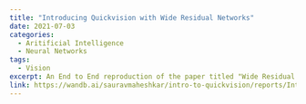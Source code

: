 ```yaml
---
title: "Introducing Quickvision with Wide Residual Networks"
date: 2021-07-03
categories: 
  - Aritificial Intelligence
  - Neural Networks
tags:
  - Vision
excerpt: An End to End reproduction of the paper titled "Wide Residual Networks" using Quickvision with the CIFAR-10 dataset
link: https://wandb.ai/sauravmaheshkar/intro-to-quickvision/reports/Introducing-Quickvision-with-Wide-Residual-Networks--VmlldzozNTc4NzM
---
```

